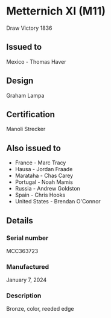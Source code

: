 # Metternich XI (M11)

Draw Victory 1836

## Issued to

Mexico - Thomas Haver

## Design

Graham Lampa

## Certification

Manoli Strecker

## Also issued to

* France - Marc Tracy
* Hausa - Jordan Fraade
* Marataha - Chas Carey
* Portugal - Noah Mamis
* Russia - Andrew Goldston
* Spain - Chris Hooks
* United States - Brendan O'Connor

## Details

### Serial number

MCC363723

### Manufactured
January 7, 2024

### Description

Bronze, color, reeded edge
